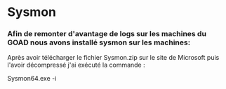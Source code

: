 # Sysmon

### Afin de remonter d'avantage de logs sur les machines du GOAD nous avons installé sysmon sur les machines:
Après avoir télécharger le fichier Sysmon.zip sur le site de Microsoft puis l'avoir décompressé j'ai exécuté la commande :
  
  Sysmon64.exe -i

